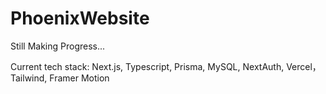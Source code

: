 # PhoenixWebsite
Still Making Progress...

Current tech stack: Next.js, Typescript, Prisma, MySQL, NextAuth, Vercel，Tailwind, Framer Motion
